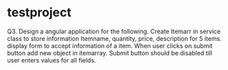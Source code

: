 # testproject

Q3. Design a angular application for the following.
Create Itemarr in service class to store information Itemname, quantity, price, description for 5 items. 
display form to accept information of a item. When user clicks on submit button add new object in itemarray. 
Submit button should be disabled till user enters values for all fields. 

